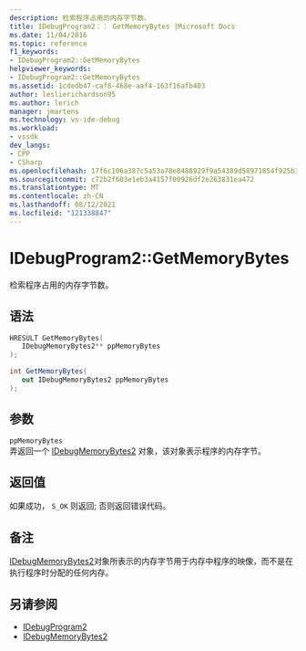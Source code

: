 ```yaml
---
description: 检索程序占用的内存字节数。
title: IDebugProgram2：： GetMemoryBytes |Microsoft Docs
ms.date: 11/04/2016
ms.topic: reference
f1_keywords:
- IDebugProgram2::GetMemoryBytes
helpviewer_keywords:
- IDebugProgram2::GetMemoryBytes
ms.assetid: 1cdedb47-caf8-468e-aaf4-163f16afb403
author: leslierichardson95
ms.author: lerich
manager: jmartens
ms.technology: vs-ide-debug
ms.workload:
- vssdk
dev_langs:
- CPP
- CSharp
ms.openlocfilehash: 17f6c106a387c5a53a78e8488929f9a54389d58971854f925b3f9f9550c3548b
ms.sourcegitcommit: c72b2f603e1eb3a4157f00926df2e263831ea472
ms.translationtype: MT
ms.contentlocale: zh-CN
ms.lasthandoff: 08/12/2021
ms.locfileid: "121338847"
---
```

# <a name="idebugprogram2getmemorybytes"></a>IDebugProgram2::GetMemoryBytes
检索程序占用的内存字节数。

## <a name="syntax"></a>语法

```cpp
HRESULT GetMemoryBytes( 
   IDebugMemoryBytes2** ppMemoryBytes
);
```

```csharp
int GetMemoryBytes( 
   out IDebugMemoryBytes2 ppMemoryBytes
);
```

## <a name="parameters"></a>参数
`ppMemoryBytes`\
弄返回一个 [IDebugMemoryBytes2](../../../extensibility/debugger/reference/idebugmemorybytes2.md) 对象，该对象表示程序的内存字节。

## <a name="return-value"></a>返回值
 如果成功， `S_OK` 则返回; 否则返回错误代码。

## <a name="remarks"></a>备注
 [IDebugMemoryBytes2](../../../extensibility/debugger/reference/idebugmemorybytes2.md)对象所表示的内存字节用于内存中程序的映像，而不是在执行程序时分配的任何内存。

## <a name="see-also"></a>另请参阅
- [IDebugProgram2](../../../extensibility/debugger/reference/idebugprogram2.md)
- [IDebugMemoryBytes2](../../../extensibility/debugger/reference/idebugmemorybytes2.md)
